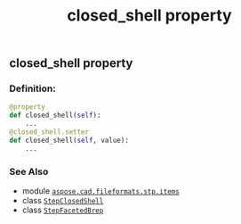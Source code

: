 ﻿---
title: closed_shell property
second_title: Aspose.CAD for Python via .NET API References
description: 
type: docs
weight: 30
url: /python-net/aspose.cad.fileformats.stp.items/stepfacetedbrep/closed_shell/
is_root: false
---

## closed_shell property

### Definition:
```python
@property
def closed_shell(self):
    ...
@closed_shell.setter
def closed_shell(self, value):
    ...
```

### See Also
* module [`aspose.cad.fileformats.stp.items`](../../)
* class [`StepClosedShell`](/cad/python-net/aspose.cad.fileformats.stp.items/stepclosedshell)
* class [`StepFacetedBrep`](/cad/python-net/aspose.cad.fileformats.stp.items/stepfacetedbrep)
